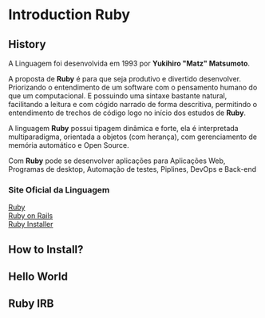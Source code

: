 # Introduction Ruby

## History
A Linguagem foi desenvolvida em 1993 por **Yukihiro "Matz" Matsumoto**.

A proposta de **Ruby** é para que seja produtivo e divertido desenvolver. Priorizando o entendimento de um software com o pensamento humano do que um computacional. E possuindo uma sintaxe bastante natural, facilitando a leitura e com cógido narrado de forma descritiva, permitindo o entendimento de trechos de código logo no início dos estudos de **Ruby**.
    
A linguagem **Ruby** possui tipagem dinâmica e forte, ela é interpretada multiparadigma, orientada a objetos (com herança), com gerenciamento de memória automático e Open Source.
    
Com **Ruby** pode se desenvolver aplicações para Aplicações Web, Programas de desktop, Automação de testes, Piplines, DevOps e Back-end
    
### Site Oficial da Linguagem
[Ruby](https://www.ruby-lang.org/en/)<br>
[Ruby on Rails](https://rubyonrails.org)<br>
[Ruby Installer](https://rubyinstaller.org)

## How to Install?

## Hello World

## Ruby IRB
